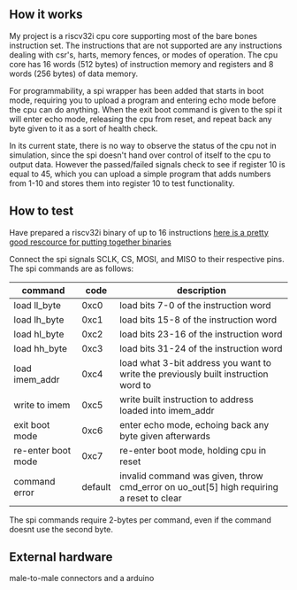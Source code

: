 <!---

This file is used to generate your project datasheet. Please fill in the information below and delete any unused
sections.

You can also include images in this folder and reference them in the markdown. Each image must be less than
512 kb in size, and the combined size of all images must be less than 1 MB.
-->

## How it works

My project is a riscv32i cpu core supporting most of the bare bones instruction set. The instructions that are not supported are any instructions dealing with csr's, harts, memory fences, or modes of operation. The cpu core has 16 words (512 bytes) of instruction memory and registers and 8 words (256 bytes) of data memory.

For programmability, a spi wrapper has been added that starts in boot mode, requiring you to upload a program and entering echo mode before the cpu can do anything. When the exit boot command is given to the spi it will enter echo mode, releasing the cpu from reset, and repeat back any byte given to it as a sort of health check. 

In its current state, there is no way to observe the status of the cpu not in simulation, since the spi doesn't hand over control of itself to the cpu to output data. However the passed/failed signals check to see if register 10 is equal to 45, which you can upload a simple program that adds numbers from 1-10 and stores them into register 10 to test functionality.

## How to test

Have prepared a riscv32i binary of up to 16 instructions [here is a pretty good rescource for putting together binaries](https://riscvasm.lucasteske.dev/)

Connect the spi signals SCLK, CS, MOSI, and MISO to their respective pins. The spi commands are as follows:

|command|code|description|
|-------|----|-----------|
|load ll_byte       |0xc0     | load bits 7-0 of the instruction word                                                    |
|load lh_byte       |0xc1     | load bits 15-8 of the instruction word                                                   |
|load hl_byte       |0xc2     | load bits 23-16 of the instruction word                                                  |
|load hh_byte       |0xc3     | load bits 31-24 of the instruction word                                                  |
|load imem_addr     |0xc4     | load what 3-bit address you want to write the previously built instruction word to       |
|write to imem      |0xc5     | write built instruction to address loaded into imem_addr                                 |
|exit boot mode     |0xc6     | enter echo mode, echoing back any byte given afterwards                                  |
|re-enter boot mode |0xc7     | re-enter boot mode, holding cpu in reset                                                 |
|command error      |default  | invalid command was given, throw cmd_error on uo_out[5] high requiring a reset to clear  |

The spi commands require 2-bytes per command, even if the command doesnt use the second byte. 

## External hardware

male-to-male connectors and a arduino
